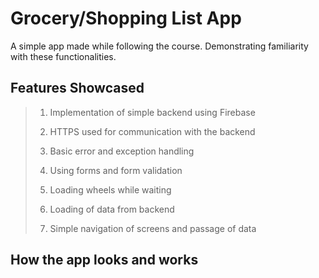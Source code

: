# Grocery/Shopping List App
A simple app made while following the course. Demonstrating familiarity with these functionalities.
## Features Showcased
> 1. Implementation of simple backend using Firebase
>
> 2. HTTPS used for communication with the backend
>
> 3. Basic error and exception handling
> 
> 4. Using forms and form validation
>
> 5. Loading wheels while waiting
>
> 6. Loading of data from backend
>
> 7. Simple navigation of screens and passage of data
## How the app looks and works